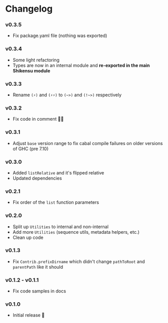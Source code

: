 # Changelog

### v0.3.5

- Fix package.yaml file (nothing was exported)

### v0.3.4

- Some light refactoring
- Types are now in an internal module and __re-exported in the main Shikensu module__

### v0.3.3

- Rename `(⚡)` and `(⚡⚡)` to `(~>)` and `(!~>)` respectively

### v0.3.2

- Fix code in comment 🤦‍♂️

### v0.3.1

- Adjust `base` version range to fix cabal compile failures on older versions of GHC (pre 7.10)

### v0.3.0

- Added `listRelative` and it's flipped relative
- Updated dependencies

### v0.2.1

- Fix order of the `list` function parameters

### v0.2.0

- Split up `Utilities` to internal and non-internal
- Add more `Utilities` (sequence utils, metadata helpers, etc.)
- Clean up code

### v0.1.3

- Fix `Contrib.prefixDirname` which didn't change `pathToRoot` and `parentPath` like it should

### v0.1.2 - v0.1.1

- Fix code samples in docs

### v0.1.0

- Initial release 🎉
